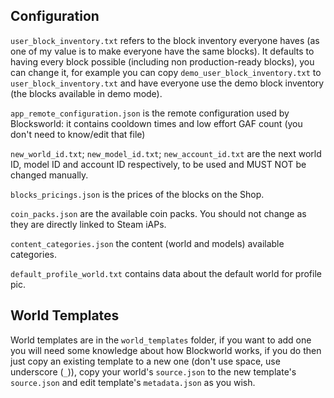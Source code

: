 ## Configuration
`user_block_inventory.txt` refers to the block inventory everyone haves (as one of my value is to make everyone have the same blocks). It defaults to having every block possible (including non production-ready blocks), you can change it,
for example you can copy `demo_user_block_inventory.txt` to `user_block_inventory.txt` and have everyone use the demo block inventory (the blocks available in demo mode).

`app_remote_configuration.json` is the remote configuration used by Blocksworld: it contains cooldown times and low effort GAF count (you don't need to know/edit that file)

`new_world_id.txt`; `new_model_id.txt`; `new_account_id.txt` are the next world ID, model ID and account ID respectively, to be used and MUST NOT be changed manually.

`blocks_pricings.json` is the prices of the blocks on the Shop.

`coin_packs.json` are the available coin packs. You should not change as they are directly linked to Steam iAPs.

`content_categories.json` the content (world and models) available categories.

`default_profile_world.txt` contains data about the default world for profile pic.

## World Templates
World templates are in the `world_templates` folder, if you want to add one you will need some knowledge
about how Blockworld works, if you do then just copy an existing template to a new one (don't use space, use underscore (`_`)), copy your world's `source.json` to the new template's `source.json` and edit template's `metadata.json` as you wish.
